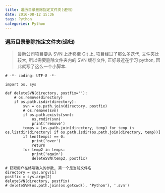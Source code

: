 ```yaml
---
title: 遍历目录删除指定文件夹(递归)
date: 2016-08-12 15:36
tags: Python
categories: Python
---
```


### 遍历目录删除指定文件夹(递归)

> 最新公司项目要从 SVN 上迁移至 Git 上, 项目经过了那么多迭代, 文件夹比较大, 所以需要删除文件夹内的 SVN 缓存文件, 正好最近在学习 python, 因此就写了这么一个小脚本.

```
# -*- coding: UTF-8 -*-

import os, sys

def deleteSVN(directory, postfix=''):
	# os.remove(directory)
	if os.path.isdir(directory):
		svn = os.path.join(directory, postfix)
		# os.remove(svn)
		if os.path.exists(svn):
			os.rmdir(svn)
			print('remove')
		temps = [os.path.join(directory, temp) for temp in os.listdir(directory) if os.path.isdir(os.path.join(directory, temp))]
		if len(temps) == 0:
			print('over')
			return
		for temp2 in temps:
			print('again')
			deleteSVN(temp2, postfix)

# 获取用户在终端输入的参数, 第一个是当前文件名
directory = sys.argv[1] 
postfix = sys.argv[2]
deleteSVN(directory, postfix)
# deleteSVN(os.path.join(os.getcwd(), 'Python'), '.svn')
```




